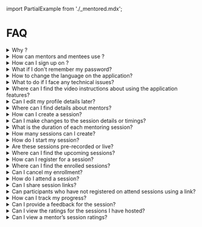 import PartialExample from './_mentored.mdx';

# FAQ

<details>
  <summary>Why <PartialExample mentored />?</summary> 
  <PartialExample mentored /> is an open source mentoring application that facilitates peer learning and professional development. 
  To learn more, see <a href="intro">Welcome to <PartialExample mentored /></a>.
 
</details>

<details>
<summary>How can mentors and mentees use <PartialExample mentored />?</summary>

* Mentors can create mentoring sessions and join other sessions. 
* Mentees can join mentoring sessions. 

To learn more, see <a href="using-the-mentored-application">About the <PartialExample mentored /> Mobile Application</a>.
</details>

<details>
<summary>How can I sign up on <PartialExample mentored />?</summary>

To sign up, you can open the <PartialExample mentored /> application and tap **Sign up**.

To learn more, see the following topics:
*  <a href="signing-up-as-a-mentor">Signing up on <PartialExample mentored /> as a Mentor</a>.
*  <a href="signing-up-as-a-mentee">Signing up on <PartialExample mentored /> as a Mentee</a>.

</details>

<details>
<summary>What if I don't remember my password?</summary>

On the Login page, you can tap **Forgot Password** to change your password.

To learn more, see <a href="logging-in">Logging in</a>.
</details>

<details>
<summary>How to change the language on the application?</summary>

To change the language, you can go to the **Application** menu and select the **Language** option.

To learn more, see <a href="change-language">Changing the Language Settings</a>.
</details>

<details>
<summary>What to do if I face any technical issues?</summary>

If you face any technical issues, you can report the issue to the support team on the Help page.

To learn more, see <a href="report-an-issue">Reporting an Issue</a>.
</details>

<details>
<summary>Where can I find the video instructions about using the application features?</summary>

To view the video instructions, you can go to the **Application** menu and select the **Help videos** option.

To learn more, see <a href="view-helpvideos">Viewing the Help Videos</a>.
</details>

<details>
<summary>Can I edit my profile details later?</summary>

After signing up, you can update your profile details any time.

To learn more, see the following topics: 
* <a href="creating-and-managing-mentor-profile">Creating a Mentor Profile</a>
* <a href="creating-and-managing-mentee-profile">Creating a Mentee Profile</a>

</details>

<details>
<summary>Where can I find details about mentors?</summary>

You can use the <a href="mentor-directory">Mentor Directory</a> to look up details on individual mentors.
</details>

<details>
<summary>How can I create a session?</summary>

To create a new session, go to the **Created sessions** tab on the Home page and tap the **Create session** button. 

To learn more, see <a href="setting-up-a-mentored-session">Setting up a Session</a>. 
</details>

<details>
<summary>Can I make changes to the session details or timings?</summary>

You can edit a session to change the timings or the details associated with it. In case you want to cancel the session, you can delete the session.

To learn more, see <a href="setting-up-a-mentored-session">Setting up a Session</a>. 
</details>

<details>
<summary>What is the duration of each mentoring session?</summary>

The minimum duration of a session should be 30 minutes. 

To learn more, see <a href="setting-up-a-mentored-session">Setting up a Session</a>.
</details>

<details>
<summary>How many sessions can I create?</summary>

<PartialExample mentored /> does not apply any limits on the number of sessions that a mentor can host. 

To learn more, see <a href="setting-up-a-mentored-session">Setting up a Session</a>.
</details>

<details>
<summary>How do I start my session?</summary>

On the **Created sessions** tab of the Home page, you can find your session and tap **Start**.

To learn more, see <a href="starting-a-session">Starting a Session</a>.
</details>

<details>
<summary>Are these sessions pre-recorded or live?</summary>

Mentoring sessions are live sessions hosted by mentors. You cannot upload or host a recorded session.  

To learn more, see the following sections: 
* <a href="joining-a-session">Joining a Session</a>  
* <a href="starting-a-session">Starting a Session</a>

</details>

<details>
<summary>Where can I find the upcoming sessions?</summary>

You can find the upcoming sessions on the **All sessions** tab of the Home page.

To learn more, see <a href="enrolling-for-a-session">Enrolling for a Session</a>.
</details>

<details>
<summary>How can I register for a session?</summary>

On the **All sessions** tab of the Home page, you can find a session of interest and tap **Enroll**. 

To learn more, see <a href="enrolling-for-a-session">Enrolling for a Session</a>.
</details>

<details>
<summary>Where can I find the enrolled sessions?</summary>

You can find the enrolled sessions on the **Enrolled sessions** tab of the Home page.

To learn more, see <a href="joining-a-session">Joining a Session</a>.
</details>

<details>
<summary>Can I cancel my enrollment?</summary>

You can cancel your enrollment if the mentor has not started the session.

To learn more, see <a href="enrolling-for-a-session">Enrolling for a Session</a>.
</details>

<details>
<summary>How do I attend a session?</summary>

On the **Enrolled sessions** tab of the Home page, you can find an enrolled session and tap **Join**.

To learn more, see <a href="joining-a-session">Joining a Session</a>.
</details>

<details>
<summary>Can I share session links?</summary>

The host and participants can share session links with their phone or email contacts, and over social media.

To learn more, see the following topics:

* <a href="inviting-mentorsandmentees-host">How can a session host share the session invite?</a> 
* <a href="inviting-mentorsandmentees-participants">How can a participant share the session invite?</a>

</details>

<details>
<summary>Can participants who have not registered on <PartialExample mentored /> attend sessions using a link?</summary>

To join sessions using a link, participants must sign up on <PartialExample mentored />.

To learn more, see <a href="joining-a-session">Joining a Session</a>.
</details>

<details>
<summary>How can I track my progress?</summary>

You can track your activity and track your progress on the **Dashboard** tab.

To learn more, see the following topics: 

* <a href="dashboard-for-mentors">Dashboard for Mentors</a>
* <a href="dashboard-for-mentees">Dashboard for Mentees</a>

</details>

<details>
<summary>Can I provide a feedback for the session?</summary>

At the end of each session, <PartialExample mentored /> enables the host and participants to rate the session. 

To learn more, see the following topics: 

* <a href="feedbackformentors">How Mentors can record their feedback?</a>
* <a href="feedbackformentees">How Mentees can record their feedback?</a>

</details>

<details>
<summary>Can I view the ratings for the sessions I have hosted?</summary>

To view your session ratings, you can go to the **Profile** tab. 

To learn more, see <a href="creating-and-managing-mentor-profile">Creating and Managing a Mentor Profile</a>.
</details>

<details>
<summary>Can I view a mentor’s session ratings?</summary>

You can view a mentor’s session ratings using the <a href="mentor-directory">Mentor Directory</a>.
</details>
